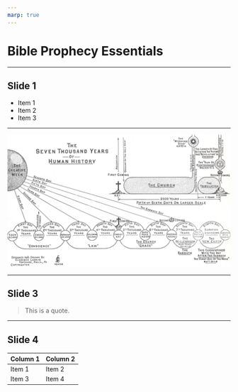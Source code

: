 ```yaml
---
marp: true
---
```


# Bible Prophecy Essentials

---
<!-- 
footer: "Bible Prophecy Essentials"
 -->
## Slide 1

- Item 1
- Item 2
- Item 3

<!-- 
Some notes here that might be useful.
-->

---
![w:80%](img/larkin/c07.jpg)

---

## Slide 3

> This is a quote.

---

## Slide 4

| Column 1 | Column 2 |
| -------- | -------- |
| Item 1 | Item 2 |
| Item 3 | Item 4 |